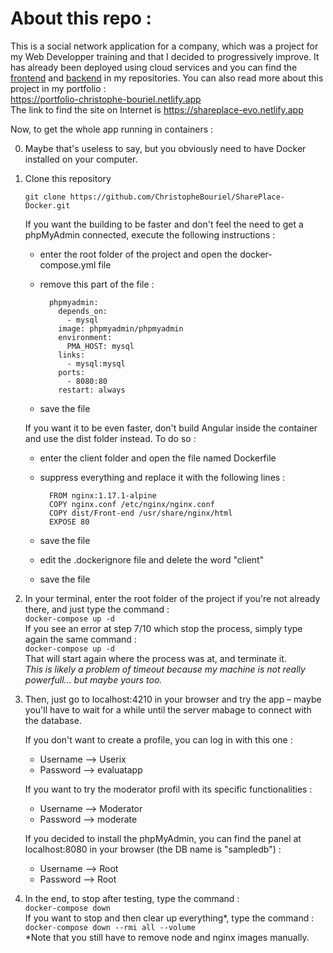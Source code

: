 # About this repo :
This is a social network application for a company, which was a project for my Web Developper training and that I decided to progressively improve.
It has already been deployed using cloud services and you can find the [frontend](https://github.com//ChristopheBouriel/SharePlace-Evolution-UI) and [backend](https://github.com//ChristopheBouriel/SharePlace-Evolution-API) in my repositories. 
You can also read more about this project in my portfolio :  
https://portfolio-christophe-bouriel.netlify.app  
The link to find the site on Internet is https://shareplace-evo.netlify.app

Now, to get the whole app running in containers :

0. Maybe that's useless to say, but you obviously need to have Docker installed on your computer.  

1. Clone this repository

	`git clone https://github.com/ChristopheBouriel/SharePlace-Docker.git`

	If you want the building to be faster and don't feel the need to get a phpMyAdmin connected, execute the following instructions :  
	* enter the root folder of the project and open the docker-compose.yml file
	* remove this part of the file :
	
			phpmyadmin:  
			  depends_on:  
			    - mysql  
			  image: phpmyadmin/phpmyadmin  
			  environment:  
			    PMA_HOST: mysql  
			  links:  
			    - mysql:mysql  
			  ports:  
			    - 8080:80  
			  restart: always
	* save the file

	If you want it to be even faster, don't build Angular inside the container and use the dist folder instead. To do so :  
	* enter the client folder and open the file named Dockerfile
	* suppress everything and replace it with the following lines :
	
			FROM nginx:1.17.1-alpine  
			COPY nginx.conf /etc/nginx/nginx.conf  
			COPY dist/Front-end /usr/share/nginx/html  
			EXPOSE 80  
	* save the file
	* edit the .dockerignore file and delete the word "client"
	* save the file

2. In your terminal, enter the root folder of the project if you're not already there, and just type the command :  
`docker-compose up -d`  
	If you see an error at step 7/10 which stop the process, simply type again the same command :  
	`docker-compose up -d`  
	That will start again where the process was at, and terminate it.  
	*This is likely a problem of timeout because my machine is not really powerfull... but maybe yours too.*

3. Then, just go to localhost:4210 in your browser and try the app – maybe you'll have to wait for a while until the server mabage to connect with the database.

	If you don't want to create a profile, you can log in with this one :  
	* Username --> Userix
	* Password --> evaluatapp
	
	If you want to try the moderator profil with its specific functionalities :  
	* Username --> Moderator
	* Password --> moderate

	If you decided to install the phpMyAdmin, you can find the panel at localhost:8080 in your browser (the DB name is "sampledb") :  
	* Username --> Root
	* Password --> Root

4. In the end, to stop after testing, type the command :  
	`docker-compose down`  
	If you want to stop and then clear up everything*, type the command :  
	`docker-compose down --rmi all --volume`  
	*Note that you still have to remove node and nginx images manually.
